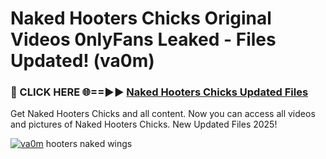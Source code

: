 # Naked Hooters Chicks Original Videos 0nlyFans Leaked - Files Updated! (va0m)

<h3>🔴 CLICK HERE 🌐==►► <a href="https://tinyurl.com/yckcrads" rel="nofollow">Naked Hooters Chicks Updated Files</a></h3>

Get Naked Hooters Chicks and all content. Now you can access all videos and pictures of Naked Hooters Chicks. New Updated Files 2025!

[![va0m](https://i.imgur.com/hpKpOFt.gif)](https://tinyurl.com/yckcrads)
hooters naked wings